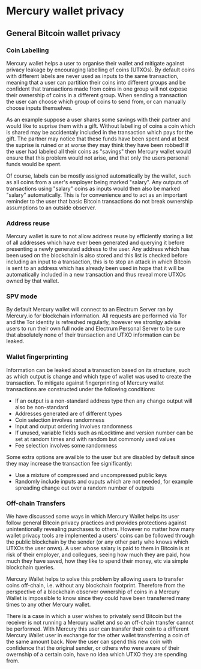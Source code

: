 # Mercury wallet privacy


## General Bitcoin wallet privacy

### Coin Labelling

Mercury wallet helps a user to organise their wallet and mitigate against privacy leakage by encouraging labelling of coins (UTXOs). By default coins with different labels are never used as inputs to the same transaction, meaning that a user can partition their coins into different groups and be confident that transactions made from coins in one group will not expose their ownership of coins in a different group. When sending a transaction the user can choose which group of coins to send from, or can manually choose inputs themselves.

As an example suppose a user shares some savings with their partner and would like to suprise them with a gift. Without labelling of coins a coin which is shared may be accidentaly included in the transaction which pays for the gift. The partner may notice that these funds have been spent and at best the suprise is ruined or at worse they may think they have been robbed! If the user had labeled all their coins as "savings" then Mercury wallet would ensure that this problem would not arise, and that only the users personal funds would be spent.
 
Of course, labels can be mostly assigned automatically by the wallet, such as all coins from a user's employer being marked "salary". Any outputs of transactions using "salary" coins as  inputs would then also be marked "salary" automatically. This is for convenience and to act as an important reminder to the user that basic Bitcoin transactions do not break ownership assumptions to an outside observer.


### Address reuse

Mercury wallet is sure to not allow address reuse by efficiently storing a list of all addresses which have ever been generated and querying it before presenting a newly generated address to the user. Any address which has been used on the blockchain is also stored and this list is checked before including an input to a transaction, this is to stop an attack in which Bitcoin is sent to an address which has already been used in hope that it will be automatically included in a new transaction and thus reveal more UTXOs owned by that wallet.



### SPV mode

By default Mercury wallet will connect to an Electrum Server ran by Mercury.io for blockchain information. All requests are performed via Tor and the Tor identity is refreshed regularly, however we stronlgy advise users to run their own full node and Electrum Personal Server to be sure that absolutely none of their transaction and UTXO information can be leaked. 


### Wallet fingerprinting

Information can be leaked about a transaction based on its structure, such as which output is change and which type of wallet was used to create the transaction. To mitigate against fingerprinting of Mercury wallet transactions are constructed under the following conditions:

- If an output is a non-standard address type then any change output will also be non-standard
- Addresses generated are of different types
- Coin selection involves randomness
- Input and output ordering involves randomness
- If unused, variable fields such as nLocktime and version number can be set at random times and with random but commonly used values
- Fee selection involves some randomness

Some extra options are availble to the user but are  disabled by default since they may increase the transaction fee significantly:

- Use a mixture of  compressed and  uncompressed public keys 
- Randomly include inputs and ouputs which are not needed, for example spreading change out over a random number of outputs




### Off-chain Transfers

We have discussed some ways in which Mercury Wallet helps its user follow general Bitcoin privacy practices and provides protections against unintentionally revealing purchases to others. However no matter how many wallet privacy tools are implemented a users' coins can be followed through the public blockchain by the sender (or any other party who knows which UTXOs the  user onws). A user whose salary is paid to them in Bitcoin is at risk of their employer, and collegues,  seeing how much they are paid, how much they have saved, how they like to spend their money, etc via simple blockchain queries. 

Mercury Wallet helps to solve this problem by allowing users to transfer coins off-chain, i.e. without any blockchain footprint. Therefore from the perspective of a blockchain observer ownership of coins in a Mercury Wallet is impossible to know since they could have been transferred many times to any other Mercury wallet. 

There is a case in which a user wishes to privately send Bitcoin but the receiver is not running a Mercury wallet and so an off-chain transfer cannot be performed. With Mercury this user can transfer their coin to a different Mercury Wallet user in exchange for the other wallet transferring a coin of the same amount back. Now the user can spend this new coin with confidence that the original sender, or others who were aware of their owernship of a certain coin, have no idea which UTXO they are spending from.

